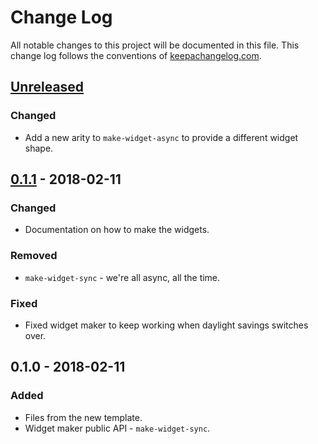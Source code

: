 # Change Log
All notable changes to this project will be documented in this file. This change log follows the conventions of [keepachangelog.com](http://keepachangelog.com/).

## [Unreleased]
### Changed
- Add a new arity to `make-widget-async` to provide a different widget shape.

## [0.1.1] - 2018-02-11
### Changed
- Documentation on how to make the widgets.

### Removed
- `make-widget-sync` - we're all async, all the time.

### Fixed
- Fixed widget maker to keep working when daylight savings switches over.

## 0.1.0 - 2018-02-11
### Added
- Files from the new template.
- Widget maker public API - `make-widget-sync`.

[Unreleased]: https://github.com/your-name/testproject2/compare/0.1.1...HEAD
[0.1.1]: https://github.com/your-name/testproject2/compare/0.1.0...0.1.1
